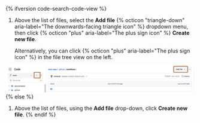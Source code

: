 {% ifversion code-search-code-view %}
1. Above the list of files, select the **Add file** {% octicon "triangle-down" aria-label="The downwards-facing triangle icon" %} dropdown menu, then click {% octicon "plus" aria-label="The plus sign icon" %} **Create new file**.
   
   Alternatively, you can click {% octicon "plus" aria-label="The plus sign icon" %} in the file tree view on the left.

  ![Screenshot of the main page of the repository. Above the list of a files, a button, labeled "Add file," is outlined in dark orange. In the file tree view of the repository, a button, with the plus sign icon, is also outlined in dark orange. ](/assets/images/help/repository/add-files-buttons.png)
{% else %}
1. Above the list of files, using the **Add file** drop-down, click **Create new file**.
{% endif %}
